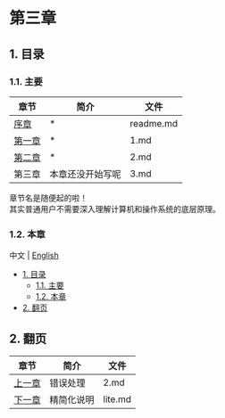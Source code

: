 # 第三章

## 1. 目录

### 1.1. 主要

| 章节                | 简介             | 文件      |
| ------------------- | ---------------- | --------- |
| [序章](./readme.md) | \*               | readme.md |
| [第一章](./1.md)    | \*               | 1.md      |
| [第二章](./2.md)    | \*               | 2.md      |
| 第三章              | 本章还没开始写呢 | 3.md      |

章节名是随便起的啦！  
其实普通用户不需要深入理解计算机和操作系统的底层原理。

### 1.2. 本章

中文 | [English](../en/3.md)

- [1. 目录](#1-目录)
  - [1.1. 主要](#11-主要)
  - [1.2. 本章](#12-本章)
- [2. 翻页](#2-翻页)

## 2. 翻页

| 章节                | 简介       | 文件    |
| ------------------- | ---------- | ------- |
| [上一章](./2.md)    | 错误处理   | 2.md    |
| [下一章](./lite.md) | 精简化说明 | lite.md |
